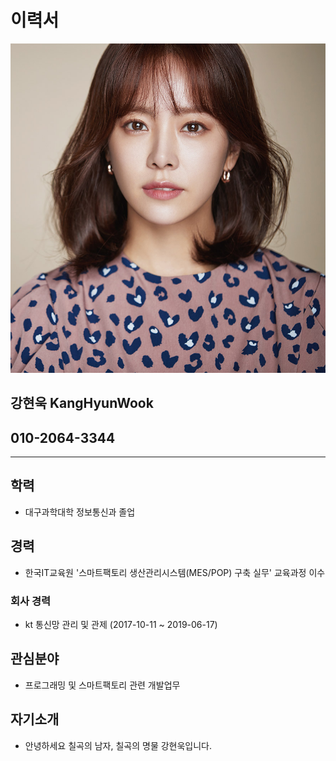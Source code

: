 # 이력서
![Image of Yaktocat](https://github.com/khu1020/Smart_Factory/blob/master/banner.jpg?raw=true)
## 강현욱 KangHyunWook  
## 010-2064-3344

-------------------------------------------
## 학력
  - 대구과학대학 정보통신과 졸업

## 경력
  - 한국IT교육원 '스마트팩토리 생산관리시스템(MES/POP) 구축 실무' 교육과정 이수
  
### 회사 경력
  - kt 통신망 관리 및 관제 (2017-10-11 ~ 2019-06-17)
  
## 관심분야
  - 프로그래밍 및 스마트팩토리 관련 개발업무
  
## 자기소개
  - 안녕하세요 칠곡의 남자, 칠곡의 명물 강현욱입니다. 
